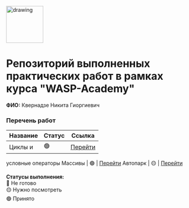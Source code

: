 <a href="https://wasp-academy.com"><img src="https://wasp-academy.com/Resources/wasp-logo.png" alt="drawing" width="100"/></a>

# Репозиторий выполненных практических работ в рамках курса "WASP-Academy"
**ФИО:** Квернадзе Никита Гиоргиевич

### Перечень работ

Название          | Статус | Ссылка
------------------|--------|--------
Циклы и           | 🟢    | <a href="https://github.com/nikitakv1-gif/Homework/tree/master/HM1">Перейти</a>
условные операторы
Массивы           | 🟢    | <a href="https://github.com/nikitakv1-gif/Homework/tree/master/HM2">Перейти</a>
Автопарк          | 🟡    | <a href="https://github.com/nikitakv1-gif/Homework/tree/master/autopark">Перейти</a>


**Статусы выполнения:** <br>
🔴 Не готово <br>
🟡 Нужно посмотреть <br>
🟢 Принято <br>
